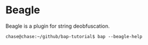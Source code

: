 # Beagle

Beagle is a plugin for string deobfuscation.

```
chase@chase:~/github/bap-tutorial$ bap --beagle-help
```
